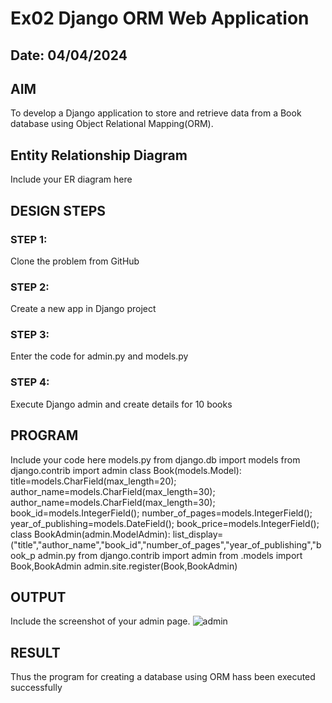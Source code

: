 # Ex02 Django ORM Web Application
## Date: 04/04/2024

## AIM
To develop a Django application to store and retrieve data from a Book database using Object Relational Mapping(ORM).

## Entity Relationship Diagram

Include your ER diagram here

## DESIGN STEPS

### STEP 1:
Clone the problem from GitHub

### STEP 2:
Create a new app in Django project

### STEP 3:
Enter the code for admin.py and models.py

### STEP 4:
Execute Django admin and create details for 10 books

## PROGRAM
Include your code here
models.py
from django.db import models
from django.contrib import admin
class Book(models.Model):
title=models.CharField(max_length=20);
author_name=models.CharField(max_length=30);
author_name=models.CharField(max_length=30);
book_id=models.IntegerField();
number_of_pages=models.IntegerField();
year_of_publishing=models.DateField();
book_price=models.IntegerField();
class BookAdmin(admin.ModelAdmin):
list_display=("title","author_name","book_id","number_of_pages","year_of_publishing","book_p
admin.py
from django.contrib import admin
from .models import Book,BookAdmin
admin.site.register(Book,BookAdmin)

## OUTPUT
Include the screenshot of your admin page.
![admin](https://github.com/Vedha0406/ORM/assets/150884870/6d329a6a-acc6-4abd-b783-6628b7e413cd)




## RESULT
Thus the program for creating a database using ORM hass been executed successfully
